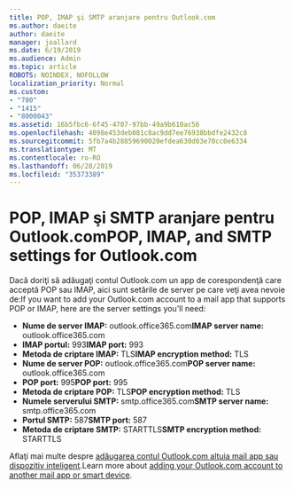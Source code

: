 ```yaml
---
title: POP, IMAP şi SMTP aranjare pentru Outlook.com
ms.author: daeite
author: daeite
manager: joallard
ms.date: 6/19/2019
ms.audience: Admin
ms.topic: article
ROBOTS: NOINDEX, NOFOLLOW
localization_priority: Normal
ms.custom:
- "780"
- "1415"
- "8000043"
ms.assetid: 16b5fbc6-6f45-4707-97bb-49a9b610ac56
ms.openlocfilehash: 4098e453deb081c8ac9dd7ee76938bbdfe2432c8
ms.sourcegitcommit: 5fb7a4b28859690020efdea630d03e70cc0e6334
ms.translationtype: MT
ms.contentlocale: ro-RO
ms.lasthandoff: 06/28/2019
ms.locfileid: "35373389"
---
```

# <a name="pop-imap-and-smtp-settings-for-outlookcom"></a><span data-ttu-id="9cd4e-102">POP, IMAP şi SMTP aranjare pentru Outlook.com</span><span class="sxs-lookup"><span data-stu-id="9cd4e-102">POP, IMAP, and SMTP settings for Outlook.com</span></span>

<span data-ttu-id="9cd4e-103">Dacă doriţi să adăugaţi contul Outlook.com un app de corespondenţă care acceptă POP sau IMAP, aici sunt setările de server pe care veţi avea nevoie de:</span><span class="sxs-lookup"><span data-stu-id="9cd4e-103">If you want to add your Outlook.com account to a mail app that supports POP or IMAP, here are the server settings you'll need:</span></span>
  
- <span data-ttu-id="9cd4e-104">**Nume de server IMAP:** outlook.office365.com</span><span class="sxs-lookup"><span data-stu-id="9cd4e-104">**IMAP server name:** outlook.office365.com</span></span>
- <span data-ttu-id="9cd4e-105">**IMAP portul:** 993</span><span class="sxs-lookup"><span data-stu-id="9cd4e-105">**IMAP port:** 993</span></span>
- <span data-ttu-id="9cd4e-106">**Metoda de criptare IMAP:** TLS</span><span class="sxs-lookup"><span data-stu-id="9cd4e-106">**IMAP encryption method:** TLS</span></span>
- <span data-ttu-id="9cd4e-107">**Nume de server POP:** outlook.office365.com</span><span class="sxs-lookup"><span data-stu-id="9cd4e-107">**POP server name:** outlook.office365.com</span></span>  
- <span data-ttu-id="9cd4e-108">**POP port:** 995</span><span class="sxs-lookup"><span data-stu-id="9cd4e-108">**POP port:** 995</span></span>  
- <span data-ttu-id="9cd4e-109">**Metoda de criptare POP:** TLS</span><span class="sxs-lookup"><span data-stu-id="9cd4e-109">**POP encryption method:** TLS</span></span>  
- <span data-ttu-id="9cd4e-110">**Numele serverului SMTP:** smtp.office365.com</span><span class="sxs-lookup"><span data-stu-id="9cd4e-110">**SMTP server name:** smtp.office365.com</span></span>
- <span data-ttu-id="9cd4e-111">**Portul SMTP:** 587</span><span class="sxs-lookup"><span data-stu-id="9cd4e-111">**SMTP port:** 587</span></span>
- <span data-ttu-id="9cd4e-112">**Metoda de criptare SMTP:** STARTTLS</span><span class="sxs-lookup"><span data-stu-id="9cd4e-112">**SMTP encryption method:** STARTTLS</span></span>

<span data-ttu-id="9cd4e-113">Aflaţi mai multe despre [adăugarea contul Outlook.com altuia mail app sau dispozitiv inteligent](https://support.office.com/article/73f3b178-0009-41ae-aab1-87b80fa94970).</span><span class="sxs-lookup"><span data-stu-id="9cd4e-113">Learn more about [adding your Outlook.com account to another mail app or smart device](https://support.office.com/article/73f3b178-0009-41ae-aab1-87b80fa94970).</span></span>